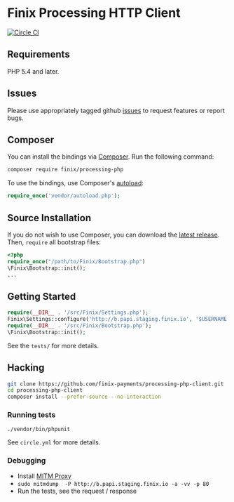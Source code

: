# Finix Processing HTTP Client

[![Circle CI](https://circleci.com/gh/finix-payments/processing-php-client.svg?style=svg&circle-token=e14235e0e783121b16391bca9cca82898e3ba34e)](https://circleci.com/gh/finix-payments/processing-php-client)

## Requirements

PHP 5.4 and later.

## Issues

Please use appropriately tagged github [issues](https://github.com/finix-payments/processing-php/issues) to request features or report bugs.

## Composer

You can install the bindings via [Composer](http://getcomposer.org/). Run the following command:

```bash
composer require finix/processing-php
```

To use the bindings, use Composer's [autoload](https://getcomposer.org/doc/00-intro.md#autoloading):

```php
require_once('vendor/autoload.php');
```

## Source Installation

If you do not wish to use Composer, you can download the [latest release](https://github.com/finix-payments/processing-php/releases). Then, `require` all bootstrap files:

```php
<?php
require_once("/path/to/Finix/Bootstrap.php")
\Finix\Bootstrap::init();
...
```

## Getting Started

```php
require(__DIR__ . '/src/Finix/Settings.php');
Finix\Settings::configure('http://b.papi.staging.finix.io', '$USERNAME', '$PASSWORD');
require(__DIR__ . '/src/Finix/Bootstrap.php');
\Finix\Bootstrap::init();
```

See the `tests/` for more details.

## Hacking

```bash
git clone https://github.com/finix-payments/processing-php-client.git
cd processing-php-client
composer install --prefer-source --no-interaction
```

### Running tests

`./vendor/bin/phpunit`

See `circle.yml` for more details.

### Debugging

- Install [MITM Proxy](https://mitmproxy.org/)
- `sudo mitmdump  -P http://b.papi.staging.finix.io -a -vv -p 80`
- Run the tests, see the request / response


